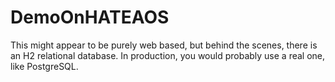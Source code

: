 # DemoOnHATEAOS
This might appear to be purely web based, but behind the scenes, there is an H2 relational database. In production, you would probably use a real one, like PostgreSQL. 
